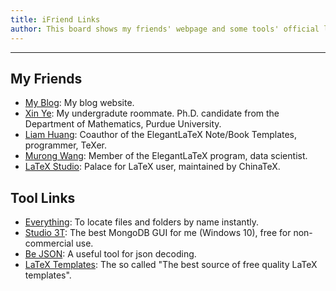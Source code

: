 ```yaml
---
title: iFriend Links
author: This board shows my friends' webpage and some tools' official links
---
```


---
## My Friends
+ [My Blog](http://ddswhu.com/): My blog website.
+ [Xin Ye](https://myxy.org/): My undergradute roommate. Ph.D. candidate from the Department of Mathematics, Purdue University.
+ [Liam Huang](https://liam0205.me/): Coauthor of the ElegantLaTeX Note/Book Templates, programmer, TeXer.
+ [Murong Wang](http://wangmurong.org.cn/): Member of the ElegantLaTeX program, data scientist.
+ [LaTeX Studio](http://www.latexstudio.net/): Palace for LaTeX user, maintained by ChinaTeX.

## Tool Links

+ [Everything](http://www.voidtools.com/): To locate files and folders by name instantly.
+ [Studio 3T](https://studio3t.com/): The best MongoDB GUI for me (Windows 10), free for non-commercial use.
+ [Be JSON](http://www.bejson.com/): A useful tool for json decoding.
+ [LaTeX Templates](http://www.latextemplates.com/): The so called "The best source of free quality LaTeX templates".
